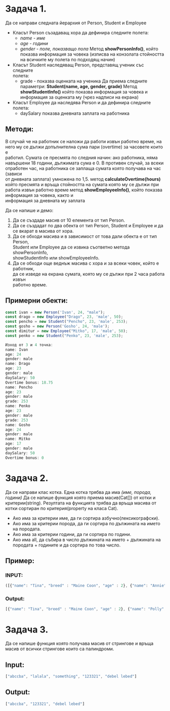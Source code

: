# Задача 1.
Да се направи следната йерархия от Person, Student и Employee
 
- Класът Person съзадаващ хора да дефинира следните полета: 
    - *name - име*
    - *age - години*
    - *gender - поле, показващо пола*
Метод **showPersonInfo()**, който показва информация за човека (изписва на конзолата стойността на всичките му полета по подходящ начин)
- Класът Student наследяващ Person, представящ ученик със следните  
полета:
    - grade - показва оценката на ученика 
Да приема следните параметри: 
**Student(name, age, gender, grade)**
Метод **showStudentInfo()** който показва информация за човека и  
информация за оценката му (чрез надписи на екрана)
- Класът Employee да наследява Person и да дефинира следните полета: 
    - daySalary показва дневната заплата на работника

## Методи:

В случай че на работник се наложи да работи извън работно време, на 
него му се дължи допълнителна сума пари (overtime) за часовете които е  
работил. Сумата се пресмята по следния начин: ако работника, няма  
навършени 18 години, дължимата сума е 0. В противен случай, за всеки  
отработен час, на работника се заплаща сумата която получава на час (зависи  
от дневната заплата) умножена по 1,5.
метод **calculateOvertime(hours)** който пресмята и връща стойността на сумата
която му се дължи при работа извън работно време метод **showEmployeeInfo()**, който показва информация за човека, както и  
информация за дневната му заплата

Да се напише и демо:
1. Да се създаде масив от 10 елемента от тип Person.
2. Да се създадат по два обекта от тип Person, Student и Employee и да се вкарат 
в масива от хора.
3. Да се обходи масива и в зависимост от това дали обекта е от тип Person,  
Student или Employee да се извика съответно метода showPersonInfo,  
showStudentInfo или showEmployeeInfo.
4. Да се обходи още веднъж масива с хора и за всеки човек, който е работник,  
да се изведе на екрана сумата, която му се дължи при 2 часа работа извън  
работно време.

## Примерни обекти:
```js
const ivan = new Person('Ivan', 24, "male");
const drago = new Employee("Drago", 23, 'male', 50);
const pencho = new Student("Pencho", 23, 'male', 253);
const gosho = new Person('Gosho', 24, 'male');
const dimitur = new Employee("Mitko", 17, 'male', 50);
const penko = new Student("Penko", 23, 'male', 253);

Изход от 3 и 4 точка:
name: Ivan
age: 24
gender: male
name: Drago
age: 23
gender: male
daySalary: 50
Overtime bonus: 18.75
name: Pencho
age: 23
gender: male
grade: 253
name: Penko
age: 23
gender: male
grade: 253
name: Gosho
age: 24
gender: male
name: Mitko
age: 17
gender: male
daySalary: 50
Overtime bonus: 0
```

# Задача 2.
Да се направи клас котка.
Една котка трябва да има *(име, порода, години)*
Да се напише функция която приема масив(Cat[]) от котки и критерии(string).
Резултата на функцията трябва да връща масива от котки сортиран по критерия(property на класа Cat).
- Aко има за критерии име, да ги сортира азбучно(лексикографски).
- Ако има за критерии порода, да ги сортира по дължината на името на породата.
- Ако има за критерии години, да ги сортира по години.
- Ако има all, да събира в число дължината на името + дължината на породата + годините и да сортира по това число.

## Пример:
### INPUT:
```js
([{"name": "Tina", "breed" : "Maine Coon", "age" : 2}, {"name": "Annie", "breed" : "Maine Coon", "age" : 7}, {"name": "Polly", "breed" : "Brittish shorthair", "age" : 3}], "age")
```
### Output:
```js
[{"name": "Tina", "breed" : "Maine Coon", "age" : 2}, {"name": "Polly", "breed" : "Brittish shorthair", "age" : 3}, {"name": "Annie", "breed" : "Maine Coon", "age" : 7}]
```
# Задача 3.
Да се напише функция която получава масив от стрингове и връща масив от всички стрингове които са палиндроми.

## Input:
```js
["abccba", "lalala", "something", "123321", "debel lebed"]
```
## Output: 
```js
["abccba", "123321", "debel lebed"]
```